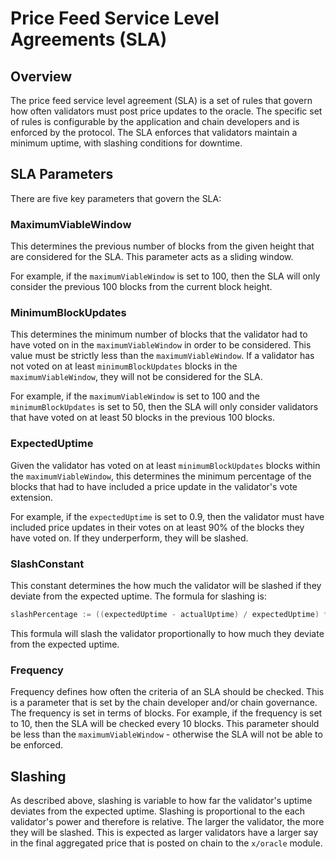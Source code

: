 # Price Feed Service Level Agreements (SLA)

## Overview

The price feed service level agreement (SLA) is a set of rules that govern how often validators must post price updates to the oracle. The specific set of rules is configurable by the application and chain developers and is enforced by the protocol. The SLA enforces that validators maintain a minimum uptime, with slashing conditions for downtime. 

## SLA Parameters

There are five key parameters that govern the SLA:

### MaximumViableWindow

This determines the previous number of blocks from the given height that are considered for the SLA. This parameter acts as a sliding window. 

For example, if the `maximumViableWindow` is set to 100, then the SLA will only consider the previous 100 blocks from the current block height.

### MinimumBlockUpdates

This determines the minimum number of blocks that the validator had to have voted on in the `maximumViableWindow` in order to be considered. This value must be strictly less than the `maximumViableWindow`. If a validator has not voted on at least `minimumBlockUpdates` blocks in the `maximumViableWindow`, they will not be considered for the SLA.

For example, if the `maximumViableWindow` is set to 100 and the `minimumBlockUpdates` is set to 50, then the SLA will only consider validators that have voted on at least 50 blocks in the previous 100 blocks.

### ExpectedUptime

Given the validator has voted on at least `minimumBlockUpdates` blocks within the `maximumViableWindow`, this determines the minimum percentage of the blocks that had to have included a price update in the validator's vote extension. 

For example, if the `expectedUptime` is set to 0.9, then the validator must have included price updates in their votes on at least 90% of the blocks they have voted on. If they underperform, they will be slashed.

### SlashConstant

This constant determines the how much the validator will be slashed if they deviate from the expected uptime. The formula for slashing is:

```go
slashPercentage := ((expectedUptime - actualUptime) / expectedUptime) * slashConstant
```

This formula will slash the validator proportionally to how much they deviate from the expected uptime.

### Frequency

Frequency defines how often the criteria of an SLA should be checked. This is a parameter that is set by the chain developer and/or chain governance. The frequency is set in terms of blocks. For example, if the frequency is set to 10, then the SLA will be checked every 10 blocks. This parameter should be less than the `maximumViableWindow` - otherwise the SLA will not be able to be enforced.

## Slashing

As described above, slashing is variable to how far the validator's uptime deviates from the expected uptime. Slashing is proportional to the each validator's power and therefore is relative. The larger the validator, the more they will be slashed. This is expected as larger validators have a larger say in the final aggregated price that is posted on chain to the `x/oracle` module.
